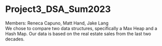 # Project3_DSA_Sum2023
Members: Reneca Capuno, Matt Hand, Jake Lang  
We chose to compare two data structures, specifically a Max Heap and a Hash Map.
Our data is based on the real estate sales from the last two decades.

